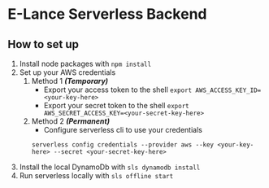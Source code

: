 # E-Lance Serverless Backend

## How to set up
1. Install node packages with `npm install`
1. Set up your AWS credentials
    1. Method 1 __*(Temporary)*__
        * Export your access token to the shell `export AWS_ACCESS_KEY_ID=<your-key-here>`
        * Export your secret token to the shell `export AWS_SECRET_ACCESS_KEY=<your-secret-key-here>`
    1. Method 2 __*(Permanent)*__
        * Configure serverless cli to use your credentials 
        ```
        serverless config credentials --provider aws --key <your-key-here> --secret <your-secret-key-here>
        ```
1. Install the local DynamoDb with `sls dynamodb install`
1. Run serverless locally with `sls offline start`
